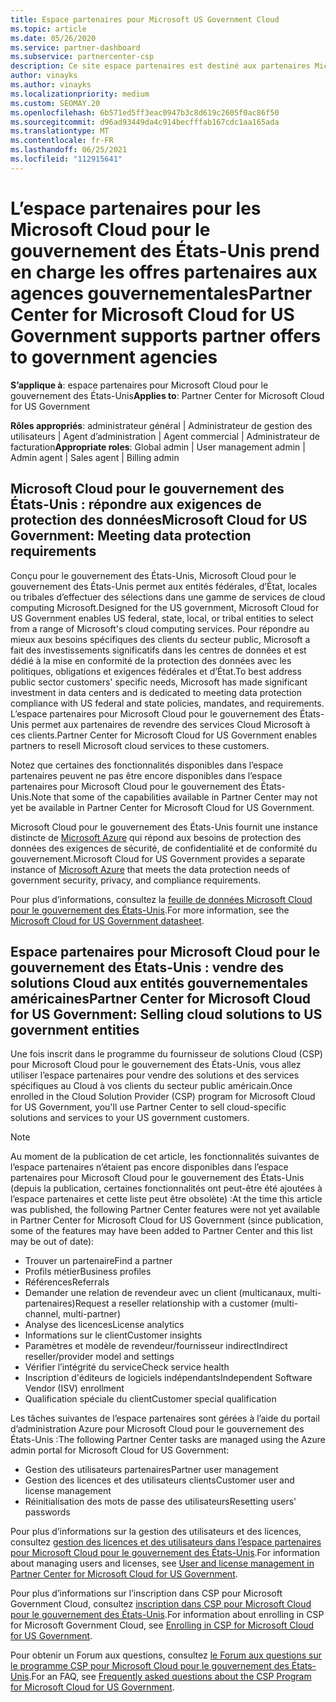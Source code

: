```yaml
---
title: Espace partenaires pour Microsoft US Government Cloud
ms.topic: article
ms.date: 05/26/2020
ms.service: partner-dashboard
ms.subservice: partnercenter-csp
description: Ce site espace partenaires est destiné aux partenaires Microsoft qui proposent des solutions Cloud Microsoft aux clients travaillant avec des agences gouvernementales dans le États-Unis.
author: vinayks
ms.author: vinayks
ms.localizationpriority: medium
ms.custom: SEOMAY.20
ms.openlocfilehash: 6b571ed5ff3eac0947b3c8d619c2605f0ac86f50
ms.sourcegitcommit: d96ad93449da4c914becfffab167cdc1aa165ada
ms.translationtype: MT
ms.contentlocale: fr-FR
ms.lasthandoff: 06/25/2021
ms.locfileid: "112915641"
---
```

# <a name="partner-center-for-microsoft-cloud-for-us-government-supports-partner-offers-to-government-agencies"></a><span data-ttu-id="bb903-103">L’espace partenaires pour les Microsoft Cloud pour le gouvernement des États-Unis prend en charge les offres partenaires aux agences gouvernementales</span><span class="sxs-lookup"><span data-stu-id="bb903-103">Partner Center for Microsoft Cloud for US Government supports partner offers to government agencies</span></span>

<span data-ttu-id="bb903-104">**S’applique à**: espace partenaires pour Microsoft Cloud pour le gouvernement des États-Unis</span><span class="sxs-lookup"><span data-stu-id="bb903-104">**Applies to**: Partner Center for Microsoft Cloud for US Government</span></span>

<span data-ttu-id="bb903-105">**Rôles appropriés**: administrateur général | Administrateur de gestion des utilisateurs | Agent d’administration | Agent commercial | Administrateur de facturation</span><span class="sxs-lookup"><span data-stu-id="bb903-105">**Appropriate roles**: Global admin | User management admin | Admin agent | Sales agent | Billing admin</span></span>

## <a name="microsoft-cloud-for-us-government-meeting-data-protection-requirements"></a><span data-ttu-id="bb903-106">Microsoft Cloud pour le gouvernement des États-Unis : répondre aux exigences de protection des données</span><span class="sxs-lookup"><span data-stu-id="bb903-106">Microsoft Cloud for US Government: Meeting data protection requirements</span></span>

<span data-ttu-id="bb903-107">Conçu pour le gouvernement des États-Unis, Microsoft Cloud pour le gouvernement des États-Unis permet aux entités fédérales, d’État, locales ou tribales d’effectuer des sélections dans une gamme de services de cloud computing Microsoft.</span><span class="sxs-lookup"><span data-stu-id="bb903-107">Designed for the US government, Microsoft Cloud for US Government enables US federal, state, local, or tribal entities to select from a range of Microsoft's cloud computing services.</span></span> <span data-ttu-id="bb903-108">Pour répondre au mieux aux besoins spécifiques des clients du secteur public, Microsoft a fait des investissements significatifs dans les centres de données et est dédié à la mise en conformité de la protection des données avec les politiques, obligations et exigences fédérales et d’État.</span><span class="sxs-lookup"><span data-stu-id="bb903-108">To best address public sector customers' specific needs, Microsoft has made significant investment in data centers and is dedicated to meeting data protection compliance with US federal and state policies, mandates, and requirements.</span></span> <span data-ttu-id="bb903-109">L’espace partenaires pour Microsoft Cloud pour le gouvernement des États-Unis permet aux partenaires de revendre des services Cloud Microsoft à ces clients.</span><span class="sxs-lookup"><span data-stu-id="bb903-109">Partner Center for Microsoft Cloud for US Government enables partners to resell Microsoft cloud services to these customers.</span></span>

<span data-ttu-id="bb903-110">Notez que certaines des fonctionnalités disponibles dans l’espace partenaires peuvent ne pas être encore disponibles dans l’espace partenaires pour Microsoft Cloud pour le gouvernement des États-Unis.</span><span class="sxs-lookup"><span data-stu-id="bb903-110">Note that some of the capabilities available in Partner Center may not yet be available in Partner Center for Microsoft Cloud for US Government.</span></span>

<span data-ttu-id="bb903-111">Microsoft Cloud pour le gouvernement des États-Unis fournit une instance distincte de [Microsoft Azure](https://azure.microsoft.com/overview/clouds/government/) qui répond aux besoins de protection des données des exigences de sécurité, de confidentialité et de conformité du gouvernement.</span><span class="sxs-lookup"><span data-stu-id="bb903-111">Microsoft Cloud for US Government provides a separate instance of [Microsoft Azure](https://azure.microsoft.com/overview/clouds/government/) that meets the data protection needs of government security, privacy, and compliance requirements.</span></span> 

<span data-ttu-id="bb903-112">Pour plus d’informations, consultez la [feuille de données Microsoft Cloud pour le gouvernement des États-Unis](https://download.microsoft.com/download/C/9/C/C9CA3002-DFC4-4ADA-841F-DF42AEC042FB/Microsoft_Azure_Government_Datasheet_EN_US.PDF).</span><span class="sxs-lookup"><span data-stu-id="bb903-112">For more information, see the [Microsoft Cloud for US Government datasheet](https://download.microsoft.com/download/C/9/C/C9CA3002-DFC4-4ADA-841F-DF42AEC042FB/Microsoft_Azure_Government_Datasheet_EN_US.PDF).</span></span>

## <a name="partner-center-for-microsoft-cloud-for-us-government-selling-cloud-solutions-to-us-government-entities"></a><span data-ttu-id="bb903-113">Espace partenaires pour Microsoft Cloud pour le gouvernement des États-Unis : vendre des solutions Cloud aux entités gouvernementales américaines</span><span class="sxs-lookup"><span data-stu-id="bb903-113">Partner Center for Microsoft Cloud for US Government: Selling cloud solutions to US government entities</span></span>

<span data-ttu-id="bb903-114">Une fois inscrit dans le programme du fournisseur de solutions Cloud (CSP) pour Microsoft Cloud pour le gouvernement des États-Unis, vous allez utiliser l’espace partenaires pour vendre des solutions et des services spécifiques au Cloud à vos clients du secteur public américain.</span><span class="sxs-lookup"><span data-stu-id="bb903-114">Once enrolled in the Cloud Solution Provider (CSP) program for Microsoft Cloud for US Government, you'll use Partner Center to sell cloud-specific solutions and services to your US government customers.</span></span> 

> [!NOTE]  
> <span data-ttu-id="bb903-115">Au moment de la publication de cet article, les fonctionnalités suivantes de l’espace partenaires n’étaient pas encore disponibles dans l’espace partenaires pour Microsoft Cloud pour le gouvernement des États-Unis (depuis la publication, certaines fonctionnalités ont peut-être été ajoutées à l’espace partenaires et cette liste peut être obsolète) :</span><span class="sxs-lookup"><span data-stu-id="bb903-115">At the time this article was published, the following Partner Center features were not yet available in Partner Center for Microsoft Cloud for US Government (since publication, some of the features may have been added to Partner Center and this list may be out of date):</span></span>

- <span data-ttu-id="bb903-116">Trouver un partenaire</span><span class="sxs-lookup"><span data-stu-id="bb903-116">Find a partner</span></span>
- <span data-ttu-id="bb903-117">Profils métier</span><span class="sxs-lookup"><span data-stu-id="bb903-117">Business profiles</span></span>
- <span data-ttu-id="bb903-118">Références</span><span class="sxs-lookup"><span data-stu-id="bb903-118">Referrals</span></span>
- <span data-ttu-id="bb903-119">Demander une relation de revendeur avec un client (multicanaux, multi-partenaires)</span><span class="sxs-lookup"><span data-stu-id="bb903-119">Request a reseller relationship with a customer (multi-channel, multi-partner)</span></span>
- <span data-ttu-id="bb903-120">Analyse des licences</span><span class="sxs-lookup"><span data-stu-id="bb903-120">License analytics</span></span>
- <span data-ttu-id="bb903-121">Informations sur le client</span><span class="sxs-lookup"><span data-stu-id="bb903-121">Customer insights</span></span>
- <span data-ttu-id="bb903-122">Paramètres et modèle de revendeur/fournisseur indirect</span><span class="sxs-lookup"><span data-stu-id="bb903-122">Indirect reseller/provider model and settings</span></span>
- <span data-ttu-id="bb903-123">Vérifier l’intégrité du service</span><span class="sxs-lookup"><span data-stu-id="bb903-123">Check service health</span></span>
- <span data-ttu-id="bb903-124">Inscription d'éditeurs de logiciels indépendants</span><span class="sxs-lookup"><span data-stu-id="bb903-124">Independent Software Vendor (ISV) enrollment</span></span>
- <span data-ttu-id="bb903-125">Qualification spéciale du client</span><span class="sxs-lookup"><span data-stu-id="bb903-125">Customer special qualification</span></span>

<span data-ttu-id="bb903-126">Les tâches suivantes de l’espace partenaires sont gérées à l’aide du portail d’administration Azure pour Microsoft Cloud pour le gouvernement des États-Unis :</span><span class="sxs-lookup"><span data-stu-id="bb903-126">The following Partner Center tasks are managed using the Azure admin portal for Microsoft Cloud for US Government:</span></span> 

- <span data-ttu-id="bb903-127">Gestion des utilisateurs partenaires</span><span class="sxs-lookup"><span data-stu-id="bb903-127">Partner user management</span></span>
- <span data-ttu-id="bb903-128">Gestion des licences et des utilisateurs clients</span><span class="sxs-lookup"><span data-stu-id="bb903-128">Customer user and license management</span></span>
- <span data-ttu-id="bb903-129">Réinitialisation des mots de passe des utilisateurs</span><span class="sxs-lookup"><span data-stu-id="bb903-129">Resetting users' passwords</span></span>

<span data-ttu-id="bb903-130">Pour plus d’informations sur la gestion des utilisateurs et des licences, consultez [gestion des licences et des utilisateurs dans l’espace partenaires pour Microsoft Cloud pour le gouvernement des États-Unis](user-management-in-partner-center-for-microsoft-us-govt-cloud.md).</span><span class="sxs-lookup"><span data-stu-id="bb903-130">For information about managing users and licenses, see [User and license management in Partner Center for Microsoft Cloud for US Government](user-management-in-partner-center-for-microsoft-us-govt-cloud.md).</span></span>

<span data-ttu-id="bb903-131">Pour plus d’informations sur l’inscription dans CSP pour Microsoft Government Cloud, consultez [inscription dans CSP pour Microsoft Cloud pour le gouvernement des États-Unis](enroll-in-csp-for-microsoft-us-govt-cloud.md).</span><span class="sxs-lookup"><span data-stu-id="bb903-131">For information about enrolling in CSP for Microsoft Government Cloud, see [Enrolling in CSP for Microsoft Cloud for US Government](enroll-in-csp-for-microsoft-us-govt-cloud.md).</span></span>

<span data-ttu-id="bb903-132">Pour obtenir un Forum aux questions, consultez [le Forum aux questions sur le programme CSP pour Microsoft Cloud pour le gouvernement des États-Unis](faq-for-us-govt-cloud.yml).</span><span class="sxs-lookup"><span data-stu-id="bb903-132">For an FAQ, see [Frequently asked questions about the CSP Program for Microsoft Cloud for US Government](faq-for-us-govt-cloud.yml).</span></span>
